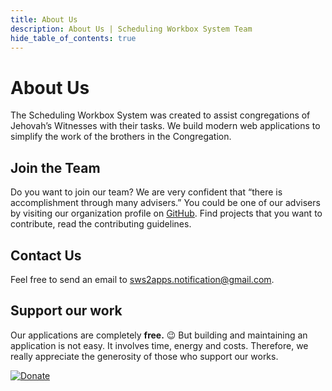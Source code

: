 ```yaml
---
title: About Us
description: About Us | Scheduling Workbox System Team
hide_table_of_contents: true
---
```


# About Us

The Scheduling Workbox System was created to assist congregations of Jehovah’s Witnesses with their tasks. We build modern web applications to simplify the work of the brothers in the Congregation.

## Join the Team

Do you want to join our team? We are very confident that “there is accomplishment through many advisers.” You could be one of our advisers by visiting our organization profile on [GitHub](https://github.com/sws2apps). Find projects that you want to contribute, read the contributing guidelines.

## Contact Us

Feel free to send an email to sws2apps.notification@gmail.com.

## Support our work

Our applications are completely **free.** 😉 But building and maintaining an application is not easy. It involves time, energy and costs. Therefore, we really appreciate the generosity of those who support our works.

<p>
  <a href="https://www.buymeacoffee.com/sws2apps" target="_blank">
    <img src="https://cdn.buymeacoffee.com/buttons/v2/default-violet.png" alt="Donate" style={{height: '60px !important', width: '217px !important'}} />
  </a>
</p>